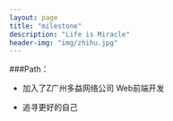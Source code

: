 ```yaml
---
layout: page
title: "milestone"
description: "Life is Miracle"
header-img: "img/zhihu.jpg"
---
```



###Path：

- 加入了Z广州多益网络公司
  Web前端开发

- 追寻更好的自己






